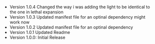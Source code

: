 * Version 1.0.4 Changed the way i was adding the light to be identical to the one in lethal expansion
* Version 1.0.3 Updated manifest file for an optinal dependency might work now
* Version 1.0.2 Updated manifest file for an optinal dependency
* Version 1.0.1 Updated Readme
* Version 1.0.0: Initial Release